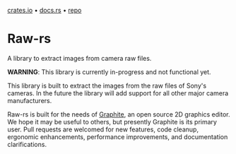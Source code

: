 [crates.io](https://crates.io/crates/raw-rs) • [docs.rs](https://docs.rs/raw-rs) • [repo](https://github.com/GraphiteEditor/Graphite/tree/master/libraries/raw-rs)

# Raw-rs

A library to extract images from camera raw files.

**WARNING**: This library is currently in-progress and not functional yet.

This library is built to extract the images from the raw files of Sony's cameras. In the future the library will add support for all other major camera manufacturers.

Raw-rs is built for the needs of [Graphite](https://graphite.rs), an open source 2D graphics editor. We hope it may be useful to others, but presently Graphite is its primary user. Pull requests are welcomed for new features, code cleanup, ergonomic enhancements, performance improvements, and documentation clarifications.
